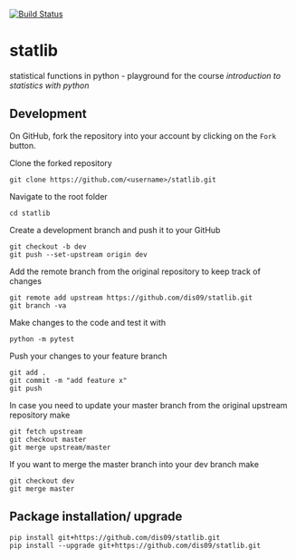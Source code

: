 [![Build Status](https://travis-ci.com/dis09/statlib.svg?token=kXyCrK6nRFhWwsQDajhs&branch=master)](https://travis-ci.com/dis09/statlib)

# statlib

statistical functions in python - playground for the course *introduction to statistics with python*


## Development


On GitHub, fork the repository into your account by clicking on the `Fork` button.

Clone the forked repository
```
git clone https://github.com/<username>/statlib.git
```

Navigate to the root folder
```
cd statlib
```

Create a development branch and push it to your GitHub
```
git checkout -b dev
git push --set-upstream origin dev
```

Add the remote branch from the original repository to keep track of changes
```
git remote add upstream https://github.com/dis09/statlib.git 
git branch -va
```

Make changes to the code and test it with 
```
python -m pytest
```

Push your changes to your feature branch

```
git add .
git commit -m "add feature x"
git push
```


In case you need to update your master branch from the original upstream repository make

```
git fetch upstream
git checkout master
git merge upstream/master
```

If you want to merge the master branch into your dev branch make

```
git checkout dev
git merge master 
```


## Package installation/ upgrade 

```
pip install git+https://github.com/dis09/statlib.git
pip install --upgrade git+https://github.com/dis09/statlib.git

```




